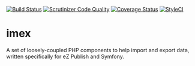 [![Build Status](https://travis-ci.org/nozavroni/imex.svg?branch=master)](https://travis-ci.org/nozavroni/imex)
[![Scrutinizer Code Quality](https://scrutinizer-ci.com/g/nozavroni/imex/badges/quality-score.png?b=tasks%2F10-buildservices)](https://scrutinizer-ci.com/g/nozavroni/imex/?branch=tasks%2F10-buildservices)
[![Coverage Status](https://coveralls.io/repos/github/nozavroni/imex/badge.svg?branch=tasks%2F10-buildservices)](https://coveralls.io/github/nozavroni/imex?branch=tasks%2F10-buildservices)
[![StyleCI](https://styleci.io/repos/76695953/shield?branch=master)](https://styleci.io/repos/76695953)

# imex
A set of loosely-coupled PHP components to help import and export data, written specifically for eZ Publish and Symfony. 
